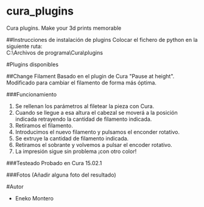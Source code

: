# cura_plugins
Cura plugins. Make your 3d prints memorable

##Instrucciones de instalación de plugins
Colocar el fichero de python en la siguiente ruta:  
C:\Archivos de programa\Cura\plugins

#Plugins disponibles

##Change Filament
Basado en el plugin de Cura "Pause at height". Modificado para cambiar el filamento de forma más óptima.

###Funcionamiento
 1. Se rellenan los parámetros al filetear la pieza con Cura.
 2. Cuando se llegue a esa altura el cabezal se moverá a la posición indicada retrayendo la cantidad de filamento indicada.
 3. Retiramos el filamento.
 4. Introducimos el nuevo filamento y pulsamos el enconder rotativo.
 5. Se extruye la cantidad de filamento indicada.
 6. Retiramos el sobrante y volvemos a pulsar el encoder rotativo.
 7. La impresión sigue sin problema ¡con otro color!
 
###Testeado
Probado en Cura 15.02.1

###Fotos
(Añadir alguna foto del resultado)

#Autor
 - Eneko Montero